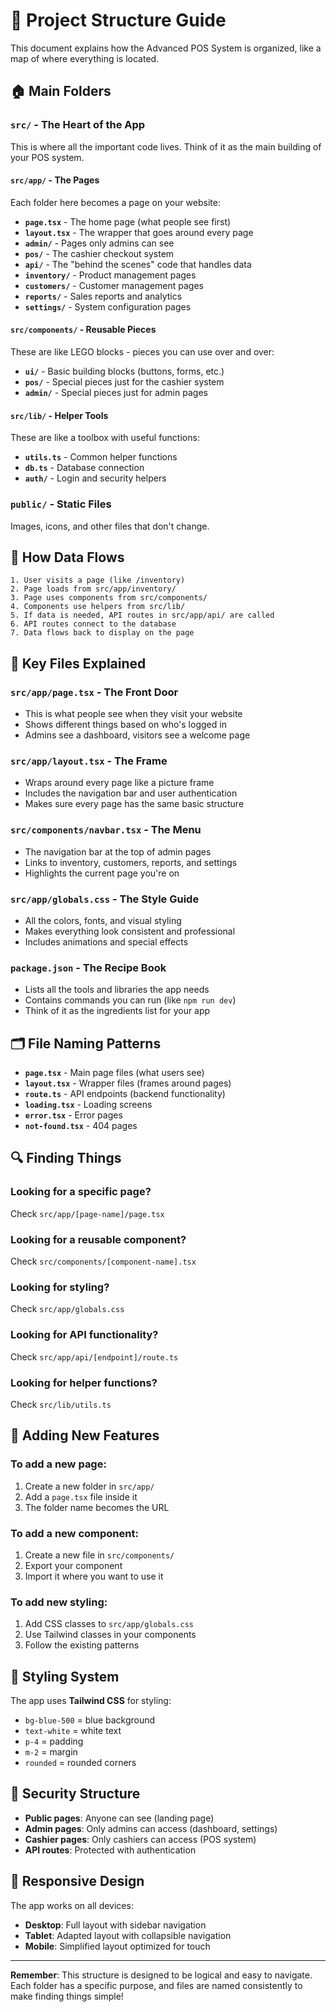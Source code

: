 # 📁 Project Structure Guide

This document explains how the Advanced POS System is organized, like a map of where everything is located.

## 🏠 Main Folders

### `src/` - The Heart of the App
This is where all the important code lives. Think of it as the main building of your POS system.

#### `src/app/` - The Pages
Each folder here becomes a page on your website:

- **`page.tsx`** - The home page (what people see first)
- **`layout.tsx`** - The wrapper that goes around every page
- **`admin/`** - Pages only admins can see
- **`pos/`** - The cashier checkout system
- **`api/`** - The "behind the scenes" code that handles data
- **`inventory/`** - Product management pages
- **`customers/`** - Customer management pages
- **`reports/`** - Sales reports and analytics
- **`settings/`** - System configuration pages

#### `src/components/` - Reusable Pieces
These are like LEGO blocks - pieces you can use over and over:

- **`ui/`** - Basic building blocks (buttons, forms, etc.)
- **`pos/`** - Special pieces just for the cashier system
- **`admin/`** - Special pieces just for admin pages

#### `src/lib/` - Helper Tools
These are like a toolbox with useful functions:

- **`utils.ts`** - Common helper functions
- **`db.ts`** - Database connection
- **`auth/`** - Login and security helpers

### `public/` - Static Files
Images, icons, and other files that don't change.

## 🔄 How Data Flows

```
1. User visits a page (like /inventory)
2. Page loads from src/app/inventory/
3. Page uses components from src/components/
4. Components use helpers from src/lib/
5. If data is needed, API routes in src/app/api/ are called
6. API routes connect to the database
7. Data flows back to display on the page
```

## 🎯 Key Files Explained

### `src/app/page.tsx` - The Front Door
- This is what people see when they visit your website
- Shows different things based on who's logged in
- Admins see a dashboard, visitors see a welcome page

### `src/app/layout.tsx` - The Frame
- Wraps around every page like a picture frame
- Includes the navigation bar and user authentication
- Makes sure every page has the same basic structure

### `src/components/navbar.tsx` - The Menu
- The navigation bar at the top of admin pages
- Links to inventory, customers, reports, and settings
- Highlights the current page you're on

### `src/app/globals.css` - The Style Guide
- All the colors, fonts, and visual styling
- Makes everything look consistent and professional
- Includes animations and special effects

### `package.json` - The Recipe Book
- Lists all the tools and libraries the app needs
- Contains commands you can run (like `npm run dev`)
- Think of it as the ingredients list for your app

## 🗂️ File Naming Patterns

- **`page.tsx`** - Main page files (what users see)
- **`layout.tsx`** - Wrapper files (frames around pages)
- **`route.ts`** - API endpoints (backend functionality)
- **`loading.tsx`** - Loading screens
- **`error.tsx`** - Error pages
- **`not-found.tsx`** - 404 pages

## 🔍 Finding Things

### Looking for a specific page?
Check `src/app/[page-name]/page.tsx`

### Looking for a reusable component?
Check `src/components/[component-name].tsx`

### Looking for styling?
Check `src/app/globals.css`

### Looking for API functionality?
Check `src/app/api/[endpoint]/route.ts`

### Looking for helper functions?
Check `src/lib/utils.ts`

## 🚀 Adding New Features

### To add a new page:
1. Create a new folder in `src/app/`
2. Add a `page.tsx` file inside it
3. The folder name becomes the URL

### To add a new component:
1. Create a new file in `src/components/`
2. Export your component
3. Import it where you want to use it

### To add new styling:
1. Add CSS classes to `src/app/globals.css`
2. Use Tailwind classes in your components
3. Follow the existing patterns

## 🎨 Styling System

The app uses **Tailwind CSS** for styling:
- `bg-blue-500` = blue background
- `text-white` = white text
- `p-4` = padding
- `m-2` = margin
- `rounded` = rounded corners

## 🔐 Security Structure

- **Public pages**: Anyone can see (landing page)
- **Admin pages**: Only admins can access (dashboard, settings)
- **Cashier pages**: Only cashiers can access (POS system)
- **API routes**: Protected with authentication

## 📱 Responsive Design

The app works on all devices:
- **Desktop**: Full layout with sidebar navigation
- **Tablet**: Adapted layout with collapsible navigation
- **Mobile**: Simplified layout optimized for touch

---

**Remember**: This structure is designed to be logical and easy to navigate. Each folder has a specific purpose, and files are named consistently to make finding things simple! 